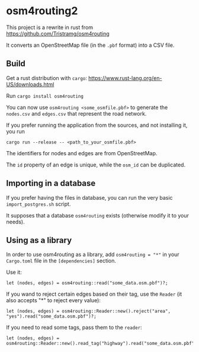 # osm4routing2

This project is a rewrite in rust from https://github.com/Tristramg/osm4routing

It converts an OpenStreetMap file (in the `.pbf` format) into a CSV file.

## Build
Get a rust distribution with `cargo`: https://www.rust-lang.org/en-US/downloads.html

Run `cargo install osm4routing`

You can now use `osm4routing <some_osmfile.pbf>` to generate the `nodes.csv` and `edges.csv` that represent the road network.

If you prefer running the application from the sources, and not installing it, you run

`cargo run --release -- <path_to_your_osmfile.pbf>`

The identifiers for nodes and edges are from OpenStreetMap.

The `id` property of an edge is unique, while the `osm_id` can be duplicated.

## Importing in a database

If you prefer having the files in database, you can run the very basic `import_postgres.sh` script.

It supposes that a database `osm4routing` exists (otherwise modify it to your needs).

## Using as a library

In order to use osm4routing as a library, add `osm4routing = "*"` in your `Cargo.toml` file in the `[dependencies]` section.

Use it:

```
let (nodes, edges) = osm4routing::read("some_data.osm.pbf")?;

```

If you wand to reject certain edges based on their tag, use the `Reader` (it also accepts "*" to reject every value):

```
let (nodes, edges) = osm4routing::Reader::new().reject("area", "yes").read("some_data.osm.pbf")?;

```

If you need to read some tags, pass them to the `reader`:

```
let (nodes, edges) = osm4routing::Reader::new().read_tag("highway").read("some_data.osm.pbf")?;

```
